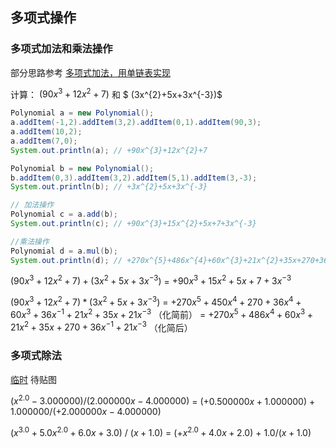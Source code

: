 ## 多项式操作

### 多项式加法和乘法操作

部分思路参考 [多项式加法，用单链表实现](https://www.cnblogs.com/erlongi/p/10759921.html)

计算：
$(90x^{3}+12x^{2}+7)$ 和 $ (3x^{2}+5x+3x^{-3})$

```java
Polynomial a = new Polynomial();
a.addItem(-1,2).addItem(3,2).addItem(0,1).addItem(90,3);
a.addItem(10,2);
a.addItem(7,0);
System.out.println(a); // +90x^{3}+12x^{2}+7

Polynomial b = new Polynomial();
b.addItem(0,3).addItem(3,2).addItem(5,1).addItem(3,-3);
System.out.println(b); // +3x^{2}+5x+3x^{-3}

// 加法操作
Polynomial c = a.add(b);
System.out.println(c); // +90x^{3}+15x^{2}+5x+7+3x^{-3}

//乘法操作
Polynomial d = a.mul(b);
System.out.println(d); // +270x^{5}+486x^{4}+60x^{3}+21x^{2}+35x+270+36x^{-1}+21x^{-3}
```

$(90x^{3}+12x^{2}+7) + (3x^{2}+5x+3x^{-3})$
= $+90x^{3}+15x^{2}+5x+7+3x^{-3}$

$(90x^{3}+12x^{2}+7) * (3x^{2}+5x+3x^{-3})$
= $+270x^{5}+450x^{4}+270+36x^{4}+60x^{3}+36x^{-1}+21x^{2}+35x+21x^{-3}$ （化简前）
= $+270x^{5}+486x^{4}+60x^{3}+21x^{2}+35x+270+36x^{-1}+21x^{-3}$ （化简后）



### 多项式除法

[临时](https://www.zhihu.com/question/53488160) 待贴图

$(x^{2.0}-3.000000) / (2.000000x-4.000000)$
= $(+0.500000x+1.000000)$ + $1.000000/(+2.000000x-4.000000)$



$(x^{3.0}+5.0x^{2.0}+6.0x+3.0)$ / $(x+1.0)$
= $(+x^{2.0}+4.0x+2.0)$ + $1.0/(x+1.0)$
